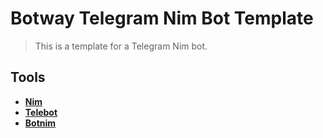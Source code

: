 # Botway Telegram Nim Bot Template

> This is a template for a Telegram Nim bot.

## Tools

- [**Nim**](https://nim-lang.org)
- [**Telebot**](https://github.com/ba0f3/telebot.nim)
- [**Botnim**](https://github.com/abdfnx/botway/blob/main/packages/botnim/main.nim)

